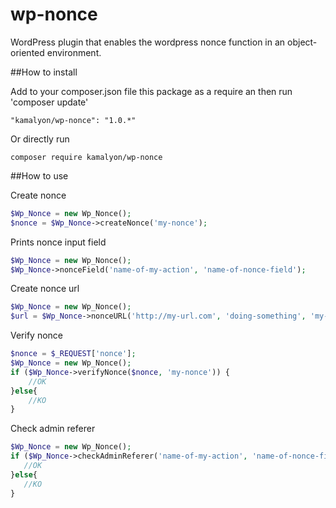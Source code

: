 # wp-nonce
WordPress plugin that enables the wordpress nonce function in an object-oriented environment.

##How to install

Add to your composer.json file this package as a require an then run 'composer update'
```
"kamalyon/wp-nonce": "1.0.*"
```

Or directly run
```
composer require kamalyon/wp-nonce
```

##How to use

Create nonce
```php
$Wp_Nonce = new Wp_Nonce();
$nonce = $Wp_Nonce->createNonce('my-nonce');
```

Prints nonce input field
```php
$Wp_Nonce = new Wp_Nonce();
$Wp_Nonce->nonceField('name-of-my-action', 'name-of-nonce-field');
```

Create nonce url 
```php
$Wp_Nonce = new Wp_Nonce();
$url = $Wp_Nonce->nonceURL('http://my-url.com', 'doing-something', 'my-nonce');
```

Verify nonce
```php
$nonce = $_REQUEST['nonce'];
$Wp_Nonce = new Wp_Nonce();
if ($Wp_Nonce->verifyNonce($nonce, 'my-nonce')) {
    //OK  
}else{
    //KO
}
```

Check admin referer
 ```php
 $Wp_Nonce = new Wp_Nonce();
 if ($Wp_Nonce->checkAdminReferer('name-of-my-action', 'name-of-nonce-field')) {
    //OK
 }else{
    //KO
 }
 ```
 